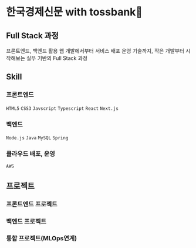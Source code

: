 # 한국경제신문 with tossbank💭

## Full Stack 과정
프론트엔드, 백엔드 활용 웹 개발에서부터 서비스 배포 운영 기술까지, 작은 개발부터 시작해보는 실무 기반의 Full Stack 과정

## Skill
### 프론트엔드
`HTML5` `CSS3` `Javscript` `Typescript` `React` `Next.js`
### 백엔드
`Node.js` `Java` `MySQL` `Spring`
### 클라우드 배포, 운영
`AWS` 

## 프로젝트
### 프론트엔드 프로젝트
### 백엔드 프로젝트
### 통합 프로젝트(MLOps연계)
